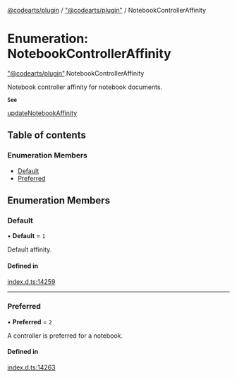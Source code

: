 [@codearts/plugin](../README.md) / ["@codearts/plugin"](../modules/_codearts_plugin_.md) / NotebookControllerAffinity

# Enumeration: NotebookControllerAffinity

["@codearts/plugin"](../modules/_codearts_plugin_.md).NotebookControllerAffinity

Notebook controller affinity for notebook documents.

**`See`**

[updateNotebookAffinity](../interfaces/codearts_plugin_.NotebookController.md#updatenotebookaffinity)

## Table of contents

### Enumeration Members

- [Default](codearts_plugin_.NotebookControllerAffinity.md#default)
- [Preferred](codearts_plugin_.NotebookControllerAffinity.md#preferred)

## Enumeration Members

### Default

• **Default** = ``1``

Default affinity.

#### Defined in

[index.d.ts:14259](https://github.com/shuyaqian/cloudide-plugin-api/blob/5b69219/index.d.ts#L14259)

___

### Preferred

• **Preferred** = ``2``

A controller is preferred for a notebook.

#### Defined in

[index.d.ts:14263](https://github.com/shuyaqian/cloudide-plugin-api/blob/5b69219/index.d.ts#L14263)

